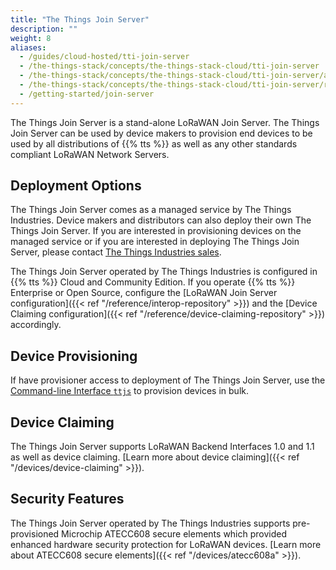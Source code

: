 ```yaml
---
title: "The Things Join Server"
description: ""
weight: 8
aliases:
  - /guides/cloud-hosted/tti-join-server
  - /the-things-stack/concepts/the-things-stack-cloud/tti-join-server
  - /the-things-stack/concepts/the-things-stack-cloud/tti-join-server/activate-devices-cloud-hosted
  - /the-things-stack/concepts/the-things-stack-cloud/tti-join-server/register-devices
  - /getting-started/join-server
---
```


The Things Join Server is a stand-alone LoRaWAN Join Server. The Things Join Server can be used by device makers to provision end devices to be used by all distributions of {{% tts %}} as well as any other standards compliant LoRaWAN Network Servers.

<!--more-->

## Deployment Options

The Things Join Server comes as a managed service by The Things Industries. Device makers and distributors can also deploy their own The Things Join Server. If you are interested in provisioning devices on the managed service or if you are interested in deploying The Things Join Server, please contact [The Things Industries sales](mailto:sales@thethingsindustries.com).

The Things Join Server operated by The Things Industries is configured in {{% tts %}} Cloud and Community Edition. If you operate {{% tts %}} Enterprise or Open Source, configure the [LoRaWAN Join Server configuration]({{< ref "/reference/interop-repository" >}}) and the [Device Claiming configuration]({{< ref "/reference/device-claiming-repository" >}}) accordingly.

## Device Provisioning

If have provisioner access to deployment of The Things Join Server, use the [Command-line Interface `ttjs`](https://www.npmjs.com/package/ttjs-cli) to provision devices in bulk.

## Device Claiming

The Things Join Server supports LoRaWAN Backend Interfaces 1.0 and 1.1 as well as device claiming. [Learn more about device claiming]({{< ref "/devices/device-claiming" >}}).

## Security Features

The Things Join Server operated by The Things Industries supports pre-provisioned Microchip ATECC608 secure elements which provided enhanced hardware security protection for LoRaWAN devices. [Learn more about ATECC608 secure elements]({{< ref "/devices/atecc608a" >}}).
